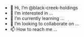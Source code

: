 - 👋 Hi, I’m @black-creek-holdings
- 👀 I’m interested in ...
- 🌱 I’m currently learning ...
- 💞️ I’m looking to collaborate on ...
- 📫 How to reach me ...

<!---
black-creek-holdings/black-creek-holdings is a ✨ special ✨ repository because its `README.md` (this file) appears on your GitHub profile.
You can click the Preview link to take a look at your changes.
--->

